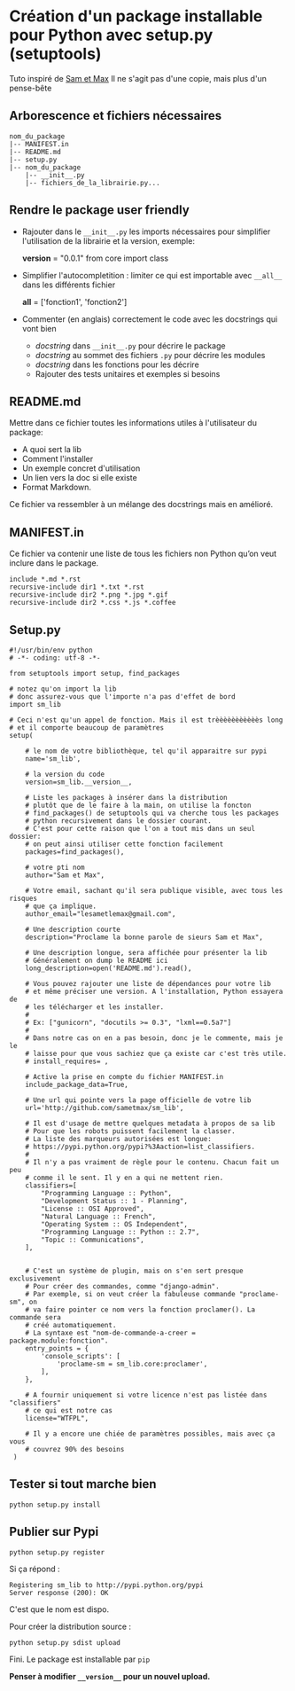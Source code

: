 Création d'un package installable pour Python avec setup.py (setuptools)
=======================================================================

Tuto inspiré de [Sam et Max](http://sametmax.com/creer-un-setup-py-et-mettre-sa-bibliotheque-python-en-ligne-sur-pypi/)
Il ne s'agit pas d'une copie, mais plus d'un pense-bête

Arborescence et fichiers nécessaires
---------------------------------------

    nom_du_package
    |-- MANIFEST.in
    |-- README.md
    |-- setup.py
    |-- nom_du_package
        |-- __init__.py
        |-- fichiers_de_la_librairie.py...

Rendre le package user friendly
------------------------------

- Rajouter dans le `__init__.py` les imports nécessaires pour simplifier l'utilisation de la librairie et la version, exemple:


    __version__ = "0.0.1"
    from core import class

- Simplifier l'autocompletition : limiter ce qui est importable avec `__all__` dans les différents fichier


    __all__ = ['fonction1', 'fonction2']

- Commenter (en anglais) correctement le code avec les docstrings qui vont bien
  - *docstring* dans `__init__.py` pour décrire le package
  - *docstring* au sommet des fichiers `.py` pour décrire les modules
  - *docstring* dans les fonctions pour les décrire
  - Rajouter des tests unitaires et exemples si besoins


README.md
---------

Mettre dans ce fichier toutes les informations utiles à l'utilisateur du package:
- A quoi sert la lib
- Comment l'installer
- Un exemple concret d'utilisation
- Un lien vers la doc si elle existe
- Format Markdown.

Ce fichier va ressembler à un mélange des docstrings mais en amélioré.

MANIFEST.in
-----------

Ce fichier va contenir une liste de tous les fichiers non Python qu’on veut inclure dans le package.

    include *.md *.rst
    recursive-include dir1 *.txt *.rst
    recursive-include dir2 *.png *.jpg *.gif
    recursive-include dir2 *.css *.js *.coffee

Setup.py
--------

    #!/usr/bin/env python
    # -*- coding: utf-8 -*-
     
    from setuptools import setup, find_packages
     
    # notez qu'on import la lib
    # donc assurez-vous que l'importe n'a pas d'effet de bord
    import sm_lib
     
    # Ceci n'est qu'un appel de fonction. Mais il est trèèèèèèèèèèès long
    # et il comporte beaucoup de paramètres
    setup(
     
        # le nom de votre bibliothèque, tel qu'il apparaitre sur pypi
        name='sm_lib',
     
        # la version du code
        version=sm_lib.__version__,
     
        # Liste les packages à insérer dans la distribution
        # plutôt que de le faire à la main, on utilise la foncton
        # find_packages() de setuptools qui va cherche tous les packages
        # python recursivement dans le dossier courant.
        # C'est pour cette raison que l'on a tout mis dans un seul dossier:
        # on peut ainsi utiliser cette fonction facilement
        packages=find_packages(),
     
        # votre pti nom
        author="Sam et Max",
     
        # Votre email, sachant qu'il sera publique visible, avec tous les risques
        # que ça implique.
        author_email="lesametlemax@gmail.com",
     
        # Une description courte
        description="Proclame la bonne parole de sieurs Sam et Max",
     
        # Une description longue, sera affichée pour présenter la lib
        # Généralement on dump le README ici
        long_description=open('README.md').read(),
     
        # Vous pouvez rajouter une liste de dépendances pour votre lib
        # et même préciser une version. A l'installation, Python essayera de
        # les télécharger et les installer.
        #
        # Ex: ["gunicorn", "docutils >= 0.3", "lxml==0.5a7"]
        #
        # Dans notre cas on en a pas besoin, donc je le commente, mais je le
        # laisse pour que vous sachiez que ça existe car c'est très utile.
        # install_requires= ,
     
        # Active la prise en compte du fichier MANIFEST.in
        include_package_data=True,
     
        # Une url qui pointe vers la page officielle de votre lib
        url='http://github.com/sametmax/sm_lib',
     
        # Il est d'usage de mettre quelques metadata à propos de sa lib
        # Pour que les robots puissent facilement la classer.
        # La liste des marqueurs autorisées est longue:
        # https://pypi.python.org/pypi?%3Aaction=list_classifiers.
        #
        # Il n'y a pas vraiment de règle pour le contenu. Chacun fait un peu
        # comme il le sent. Il y en a qui ne mettent rien.
        classifiers=[
            "Programming Language :: Python",
            "Development Status :: 1 - Planning",
            "License :: OSI Approved",
            "Natural Language :: French",
            "Operating System :: OS Independent",
            "Programming Language :: Python :: 2.7",
            "Topic :: Communications",
        ],
     
     
        # C'est un système de plugin, mais on s'en sert presque exclusivement
        # Pour créer des commandes, comme "django-admin".
        # Par exemple, si on veut créer la fabuleuse commande "proclame-sm", on
        # va faire pointer ce nom vers la fonction proclamer(). La commande sera
        # créé automatiquement. 
        # La syntaxe est "nom-de-commande-a-creer = package.module:fonction".
        entry_points = {
            'console_scripts': [
                'proclame-sm = sm_lib.core:proclamer',
            ],
        },
     
        # A fournir uniquement si votre licence n'est pas listée dans "classifiers"
        # ce qui est notre cas
        license="WTFPL",
     
        # Il y a encore une chiée de paramètres possibles, mais avec ça vous
        # couvrez 90% des besoins
     )

Tester si tout marche bien
--------------------------

    python setup.py install

Publier sur Pypi
----------------

    python setup.py register

Si ça répond :

    Registering sm_lib to http://pypi.python.org/pypi
    Server response (200): OK

C'est que le nom est dispo.

Pour créer la distribution source :

    python setup.py sdist upload

Fini. Le package est installable par `pip`

**Penser à modifier `__version__` pour un nouvel upload.**